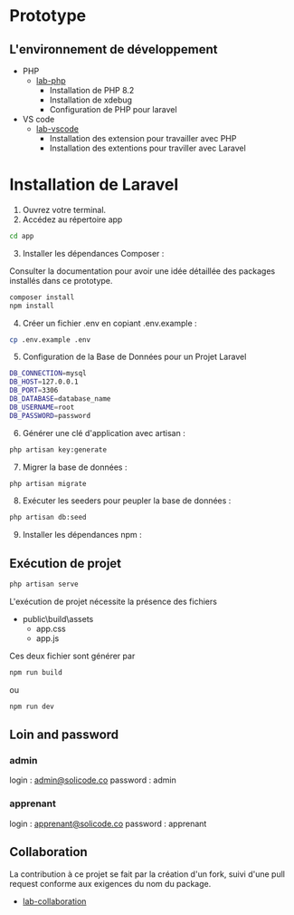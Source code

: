 # Prototype 

<!-- TODO rédaction-2 : 

- Introduction 
- Objectif de prototype 
-->

## L'environnement de développement 

- PHP
  - [lab-php](https://github.com/labs-web/lab-php)
    - Installation de PHP 8.2
    - Installation de xdebug
    - Configuration de PHP pour laravel
- VS code
  - [lab-vscode](https://github.com/labs-web/lab-vscode)
    - Installation des extension pour travailler avec PHP
    - Installation des extentions pour traviller avec Laravel


# Installation de Laravel

1. Ouvrez votre terminal.
2. Accédez au répertoire app

```bash
cd app
```
3. Installer les dépendances Composer :

Consulter  la documentation pour avoir une idée détaillée des packages installés dans ce prototype.

```bash
composer install
npm install
```

4. Créer un fichier .env en copiant .env.example :
   
```bash
cp .env.example .env
```

5. Configuration de la Base de Données pour un Projet Laravel
   
```bash
DB_CONNECTION=mysql
DB_HOST=127.0.0.1
DB_PORT=3306
DB_DATABASE=database_name
DB_USERNAME=root
DB_PASSWORD=password
```
6. Générer une clé d'application avec artisan :

```bash
php artisan key:generate
```
7. Migrer la base de données :

```bash
php artisan migrate
```
8. Exécuter les seeders pour peupler la base de données :
   
```bash
php artisan db:seed
```

9. Installer les dépendances npm :


## Exécution de projet 


```bash
php artisan serve
```

L'exécution de projet nécessite la présence des fichiers 

- public\build\assets
  - app.css
  - app.js

Ces deux fichier sont générer par 

```bash
npm run build
```

ou 

```bash
npm run dev
```


## Loin and password 

### admin

login : admin@solicode.co
password : admin

### apprenant

login : apprenant@solicode.co
password : apprenant


## Collaboration 

La contribution à ce projet se fait par la création d'un fork, suivi d'une pull request conforme aux exigences du nom du package.
- [lab-collaboration](https://github.com/labs-web/lab-collaboration)
